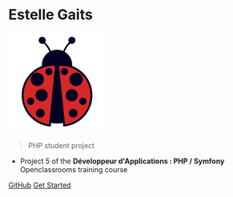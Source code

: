 # Estelle Gaits

<img src="images/Coccinelle-seule.png" alt="drawing" width="200"/>

> PHP student project

- Project 5 of the **Développeur d'Applications : PHP / Symfony** Openclassrooms training course


[GitHub](https://github.com/EstelleMyddleware/p5-blog-php/)
[Get Started](#openclassrooms-php-blog)
